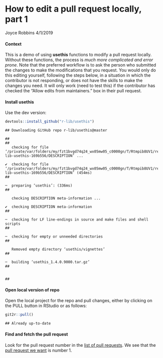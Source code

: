 How to edit a pull request locally, part 1
================
Joyce Robbins
4/1/2019

#### Context

This is a demo of using **usethis** functions to modify a pull request
locally. Without these functions, the process is *much more complicated
and error prone*. Note that the preferred workflow is to ask the person
who submitted the changes to make the modifications that you request.
You would only do this editing yourself, following the steps below, in a
situation in which the contributor is not responding, or does not have
the skills to make the changes you need. It will only work (need to test
this) if the contributor has checked the “Allow edits from maintainers.”
box in their pull request.

#### Install **usethis**

Use the dev version:

``` r
devtools::install_github("r-lib/usethis")
```

    ## Downloading GitHub repo r-lib/usethis@master

    ## 
    ##   
       checking for file ‘/private/var/folders/my/fzt1bvgd74q24_wx05mw05_c0000gn/T/Rtmpib8UV1/remotes111505d5caa89/r-lib-usethis-169b556/DESCRIPTION’ ...
      
    ✔  checking for file ‘/private/var/folders/my/fzt1bvgd74q24_wx05mw05_c0000gn/T/Rtmpib8UV1/remotes111505d5caa89/r-lib-usethis-169b556/DESCRIPTION’ (454ms)
    ## 
      
    ─  preparing ‘usethis’: (336ms)
    ## 
      
       checking DESCRIPTION meta-information ...
      
    ✔  checking DESCRIPTION meta-information
    ## 
      
    ─  checking for LF line-endings in source and make files and shell scripts
    ## 
      
    ─  checking for empty or unneeded directories
    ## 
      
       Removed empty directory ‘usethis/vignettes’
    ## 
      
    ─  building ‘usethis_1.4.0.9000.tar.gz’
    ## 
      
       
    ## 

#### Open local version of repo

Open the local project for the repo and pull changes, either by clicking
on the PULL button in RStudio or as follows:

``` r
git2r::pull()
```

    ## Already up-to-date

#### Find and fetch the pull request

Look for the pull request number in the [list of pull
requests](https://github.com/jtr13/usethis_demos/pulls). We see that the
[pull request we want](https://github.com/jtr13/springishere/pull/1) is
number 1.
